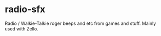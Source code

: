 # radio-sfx
Radio / Walkie-Talkie roger beeps and etc from games and stuff. Mainly used with Zello.
